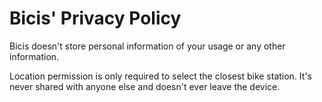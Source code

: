 # Bicis' Privacy Policy

Bicis doesn't store personal information of your usage or any other information.

Location permission is only required to select the closest bike station. It's never shared with anyone else and doesn't ever leave the device.